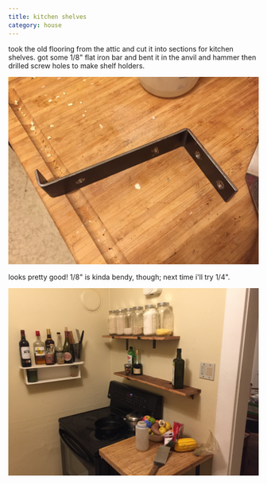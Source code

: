 ```yaml
---
title: kitchen shelves
category: house
---
```


took the old flooring from the attic and cut it into sections for kitchen shelves.
got some 1/8" flat iron bar and bent it in the anvil and hammer then drilled screw holes to make shelf holders.

![new post in an exterior wall of my bedroom](/house/IMG_0815.jpg)

looks pretty good!
1/8" is kinda bendy, though; next time i'll try 1/4".

![removed lathe and plaster on bathroom wall](/house/IMG_0816.jpg)
